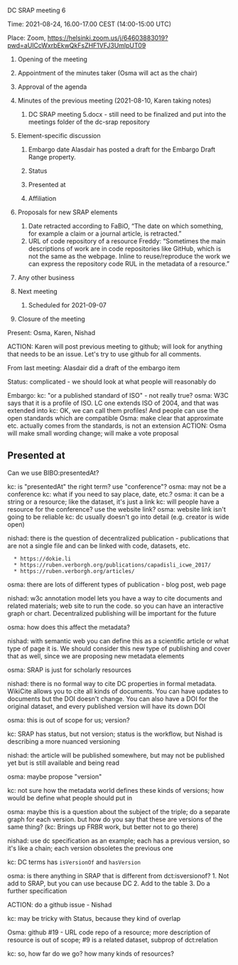 ﻿DC SRAP meeting 6

Time: 2021-08-24, 16.00-17.00 CEST (14:00-15:00 UTC)

Place: Zoom, https://helsinki.zoom.us/j/64603883019?pwd=aUlCcWxrbEkwQkFsZHF1VFJ3UmlpUT09

1. Opening of the meeting 

2. Appointment of the minutes taker (Osma will act as the chair)

3. Approval of the agenda          

4. Minutes of the previous meeting (2021-08-10, Karen taking notes)

   1. DC SRAP meeting 5.docx - still need to be finalized and put into the meetings folder of the dc-srap repository

5. Element-specific discussion         

   1. Embargo date
Alasdair has posted a draft for the Embargo Draft Range property.

   2. Status
   3. Presented at
   4. Affiliation

6. Proposals for new SRAP elements

   1. Date retracted
according to FaBiO, “The date on which something, for example a claim or a journal article, is retracted.”
   2. URL of code repository of a resource
Freddy: “Sometimes the main descriptions of work are in code repositories like GitHub, which is not the same as the webpage. Inline to reuse/reproduce the work we can express the repository code RUL in the metadata of a resource.”

7. Any other business         

8. Next meeting

   1. Scheduled for 2021-09-07

9. Closure of the meeting


Present: Osma, Karen, Nishad


ACTION: Karen will post previous meeting to github; will look for anything that needs to be an issue. Let's try to use github for all comments.


From last meeting: Alasdair did a draft of the embargo item


Status: complicated - we should look at what people will reasonably do


Embargo:
kc: "or a published standard of ISO" - not really true? 
osma: W3C says that it is a profile of ISO. LC one extends ISO of 2004, and that was extended into
kc: OK, we can call them profiles! And people can use the open standards which are compatible
Osma: make clear that approximate etc. actually comes from the standards, is not an extension
ACTION: Osma will make small wording change; will make a vote proposal


## Presented at


Can we use BIBO:presentedAt?


kc: is "presentedAt" the right term? use "conference"?
osma: may not be a conference
kc: what if you need to say place, date, etc.?
osma: it can be a string or a resource; like the dataset, it's just a link
kc: will people have a resource for the conference? use the website link?
osma: website link isn't going to be reliable
kc: dc usually doesn't go into detail (e.g. creator is wide open) 


nishad: there is the question of decentralized publication - publications that are not a single file and can be linked with code, datasets, etc.


      * https://dokie.li
      * https://ruben.verborgh.org/publications/capadisli_icwe_2017/
      * https://ruben.verborgh.org/articles/


osma: there are lots of different types of publication - blog post, web page


nishad: w3c annotation model lets you have a way to cite documents and related materials; web site to run the code. so you can have an interactive graph or chart. Decentralized publishing will be important for the future


osma: how does this affect the metadata?


nishad: with semantic web you can define this as a scientific article or what type of page it is. We should consider this new type of publishing and cover that as well, since we are proposing new metadata elements


osma: SRAP is just for scholarly resources


nishad: there is no formal way to cite DC properties in formal metadata. WikiCite allows you to cite all kinds of documents. You can have updates to documents but the DOI doesn't change. You can also have a DOI for the original dataset, and every published version will have its down DOI


osma: this is out of scope for us; version?


kc: SRAP has status, but not version; status is the workflow, but Nishad is describing a more nuanced versioning


nishad: the article will be published somewhere, but may not be published yet but is still available and being read


osma: maybe propose "version"


kc: not sure how the metadata world defines these kinds of versions; how would be define what people should put in


osma: maybe this is a question about the subject of the triple; do a separate graph for each version. but how do you say that these are versions of the same thing? (kc: Brings up FRBR work, but better not to go there)


nishad: use dc specification as an example; each has a previous version, so it's like a chain; each version obsoletes the previous one


kc: DC terms has `isVersionOf` and `hasVersion`


osma: is there anything in SRAP that is different from dct:isversionof? 
      1. Not add to SRAP, but you can use because DC
      2. Add to the table
      3. Do a further specification


ACTION: do a github issue - Nishad


kc: may be tricky with Status, because they kind of overlap


Osma: github #19 - URL code repo of a resource; more description of resource is out of scope; #9 is a related dataset, subprop of dct:relation


kc: so, how far do we go? how many kinds of resources?
